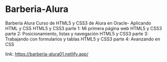# Barberia-Alura
Barbería Alura Curso de HTML5 y CSS3 de Alura en Oracle- Aplicando HTML y CSS 
HTML5 y CSS3 parte 1: Mi primera página web
HTML5 y CSS3 parte 2: Posicionamiento, listas y navegación
HTML5 y CSS3 parte 3: Trabajando con formularios y tablas
HTML5 y CSS3 parte 4: Avanzando en CSS

link:
https://barberia-alura01.netlify.app/
